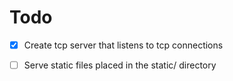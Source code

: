 # Todo

- [x] Create tcp server that listens to tcp connections
- [ ] Serve static files placed in the static/ directory

